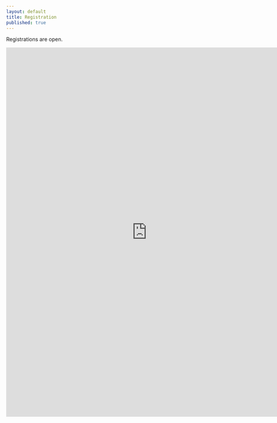 ```yaml
---
layout: default
title: Registration
published: true
---
```


Registrations are open.


<iframe src="https://docs.google.com/forms/d/e/1FAIpQLSfm8lbiRGodXjaqRbMn9zmHJh7k_DSHqa0Kn7DGepVn3oKeaA/viewform?embedded=true" width="760" height="1000" frameborder="0" marginheight="0" marginwidth="0">Loading...</iframe>

